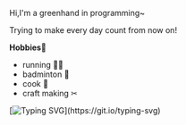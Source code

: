 Hi,I'm a greenhand in programming~

Trying to make every day count from now on!

**Hobbies**🥰
- running 🏃‍♂️
- badminton 🏸
- cook 🍳
- craft making ✂



[![Typing SVG](https://readme-typing-svg.demolab.com?font=Fira+Code&weight=600&pause=1000&color=3D9EF7&background=ABFFA71E&center=true&vCenter=true&width=435&lines=Life+is+real%2C+life+is+earnest.)](https://git.io/typing-svg)
